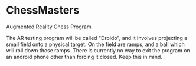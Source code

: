 # ChessMasters
Augmented Reality Chess Program

The AR testing program will be called "Droido", and it involves projecting a small field onto a physical target. On the field are ramps, and a ball which will roll down those ramps.
There is currently no way to exit the program on an android phone other than forcing it closed. Keep this in mind.
